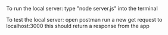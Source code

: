 To run the local server:
    type "node server.js" into the terminal

To test the local server:
    open postman
    run a new get request to localhost:3000
    this should return a response from the app